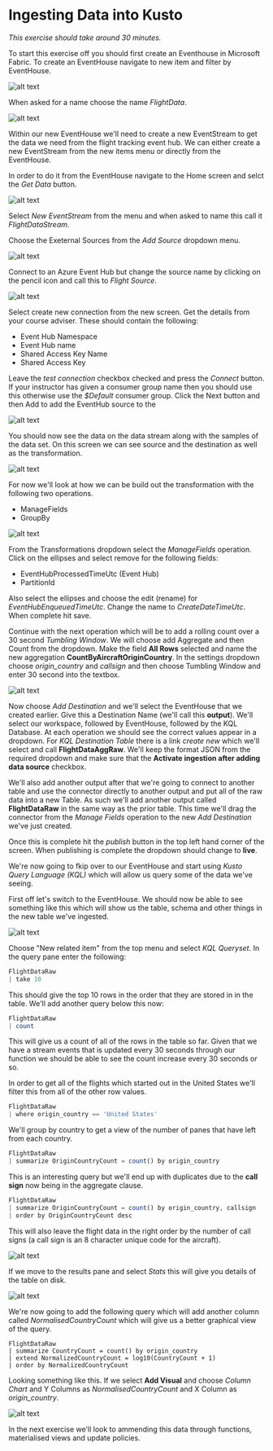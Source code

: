 # Ingesting Data into Kusto

*This exercise should take around 30 minutes.*

To start this exercise off you should first create an Eventhouse in Microsoft Fabric. To create an EventHouse navigate to new item and filter by EventHouse.

![alt text](../images/create_eventhouse.png)

When asked for a name choose the name *FlightData*.

![alt text](../images/flightdata_eventhouse.png)

Within our new EventHouse we'll need to create a new EventStream to get the data we need from the flight tracking event hub. We can either create a new EventStream from the new items menu or directly from the EventHouse. 

In order to do it from the EventHouse navigate to the Home screen and selct the *Get Data* button. 

![alt text](../images/getdata.png)

Select *New EventStream* from the menu and when asked to name this call it *FlightDataStream*.

Choose the Exeternal Sources from the *Add Source* dropdown menu. 

![alt text](../images/externalsources.png)

Connect to an Azure Event Hub but change the source name by clicking on the pencil icon and call this to *Flight Source*.

![alt text](../images/firstscreen_add_source.png)

Select create new connection from the new screen. Get the details from your course adviser. These should contain the following:

- Event Hub Namespace 
- Event Hub name 
- Shared Access Key Name
- Shared Access Key 

Leave the *test connection* checkbox checked and press the *Connect* button. If your instructor has given a consumer group name then you should use this otherwise use the *$Default* consumer group. Click the Next button and then Add to add the EventHub source to the 

![alt text](../images/secondscreen_add_source.png)

You should now see the data on the data stream along with the samples of the data set. On this screen we can see source and the destination as well as the transformation.

![alt text](../images/datasamples.png)

For now we'll look at how we can be build out the transformation with the following two operations.

- ManageFields 
- GroupBy

![alt text](../images/eventstream_managefields.png)

From the Transformations dropdown select the *ManageFields* operation. Click on the ellipses and select remove for the following fields:

- EventHubProcessedTimeUtc (Event Hub)
- PartitionId

Also select the ellipses and choose the edit (rename) for *EventHubEnqueuedTimeUtc*. Change the name to *CreateDateTimeUtc*. When complete hit save.

Continue with the next operation which will be to add a rolling count over a 30 second *Tumbling Window*. We will choose add Aggregate and then Count from the dropdown. Make the field **All Rows** selected and name the new aggregation **CountByAircraftOriginCountry**. In the settings dropdown choose *origin_country* and *callsign* and then choose Tumbling Window and enter 30 second into the textbox.    

![alt text](../images/eventstream_groupby.png)

Now choose *Add Destination* and we'll select the EventHouse that we created earlier. Give this a Destination Name (we'll call this **output**). We'll select our workspace, followed by EventHouse, followed by the KQL Database. At each operation we should see the correct values appear in a dropdown. For *KQL Destination Table* there is a link *create new* which we'll select and call **FlightDataAggRaw**. We'll keep the format JSON from the required dropdown and make sure that the **Activate ingestion after adding data source** checkbox.

We'll also add another output after that we're going to connect to another table and use the connector directly to another output and put all of the raw data into a new Table. As such we'll add another output called **FlightDataRaw** in the same way as the prior table. This time we'll drag the connector from the *Manage Fields* operation to the new *Add Destination* we've just created.

Once this is complete hit the *publish* button in the top left hand corner of the screen. When publishing is complete the dropdown should change to **live**.

We're now going to fkip over to our EventHouse and start using *Kusto Query Language (KQL)* which will allow us query some of the data we've seeing.

First off let's switch to the EventHouse. We should now be able to see something like this which will show us the table, schema and other things in the new table we've ingested.

![alt text](../images/eventhouse_home.png)

Choose "New related item" from the top menu and select *KQL Queryset*. In the query pane enter the following:

```php
FlightDataRaw
| take 10
```

This should give the top 10 rows in the order that they are stored in in the table. We'll add another query below this now:

```php
FlightDataRaw
| count
```

This will give us a count of all of the rows in the table so far. Given that we have a stream events that is updated every 30 seconds through our function we should be able to see the count increase every 30 seconds or so.

In order to get all of the flights which started out in the United States we'll filter this from all of the other row values.

```php
FlightDataRaw
| where origin_country == 'United States'
```

We'll group by country to get a view of the number of panes that have left from each country.

```php
FlightDataRaw
| summarize OriginCountryCount = count() by origin_country
```

This is an interesting query but we'll end up with duplicates due to the **call sign** now being in the aggregate clause. 

```php
FlightDataRaw
| summarize OriginCountryCount = count() by origin_country, callsign
| order by OriginCountryCount desc
```

This will also leave the flight data in the right order by the number of call signs (a call sign is an 8 character unique code for the aircraft).

![alt text](../images/country_origins.png)

If we move to the results pane and select *Stats* this will give you details of the table on disk.

![alt text](../images/stats_in_results_pane.png)

We're now going to add the following query which will add another column called *NormalisedCountryCount* which will give us a better graphical view of the query.

```kql
FlightDataRaw
| summarize CountryCount = count() by origin_country
| extend NormalizedCountryCount = log10(CountryCount + 1) 
| order by NormalizedCountryCount
```

Looking something like this. If we select **Add Visual** and choose *Column Chart* and Y Columns as *NormalisedCountryCount* and X Column as *origin_country*. 

![alt text](../images/normalised_country_count.png)

In the next exercise we'll look to ammending this data through functions, materialised views and update policies.